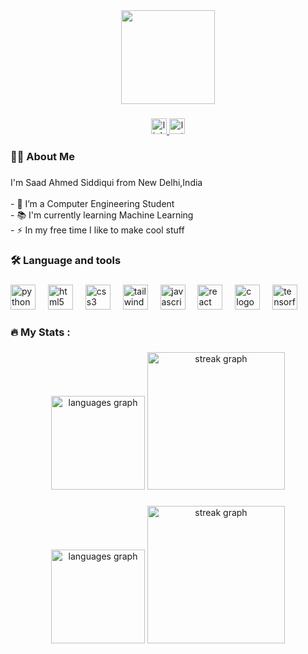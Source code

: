 <div align="center">
  <img height="150" src="https://avatars.githubusercontent.com/u/142170496?v=4"  />
</div>

###

<div align="center">
  <a href="https://www.linkedin.com/in/saad-ahmed-siddiqui-666075288?lipi=urn%3Ali%3Apage%3Ad_flagship3_profile_view_base_contact_details%3BRHFNyqybS3GmRWJ3s6ezpA%3D%3D" target="_blank">
    <img src="https://img.shields.io/static/v1?message=LinkedIn&logo=linkedin&label=&color=0077B5&logoColor=white&labelColor=&style=for-the-badge" height="25" alt="linkedin logo"  />
  </a>
  <img src="https://img.shields.io/static/v1?message=LinkedIn&logo=[linkedin](https://upload.wikimedia.org/wikipedia/commons/8/8e/LeetCode_Logo_1.png)&label=&color=0077B5&logoColor=white&labelColor=&style=for-the-badge" height="25" alt="leetcode logo"  />
</div>

###

###

<h3 align="left">👩‍💻  About Me</h3>

###

<p align="left">I'm Saad Ahmed Siddiqui from New Delhi,India<br><br>- 🔭 I’m  a Computer Engineering Student<br>- 📚 I'm currently learning Machine Learning<br>- ⚡ In my free time I like to make cool stuff</p>

###

<h3 align="left">🛠 Language and tools</h3>

###

<div align="left">
  <img src="https://cdn.jsdelivr.net/gh/devicons/devicon/icons/python/python-original.svg" height="40" alt="python logo"  />
  <img width="12" />
  <img src="https://cdn.jsdelivr.net/gh/devicons/devicon/icons/html5/html5-original.svg" height="40" alt="html5 logo"  />
  <img width="12" />
  <img src="https://cdn.jsdelivr.net/gh/devicons/devicon/icons/css3/css3-original.svg" height="40" alt="css3 logo"  />
  <img width="12" />
  <img src="https://cdn.jsdelivr.net/gh/devicons/devicon/icons/tailwindcss/tailwindcss-original-wordmark.svg" height="40" alt="tailwindcss logo"  />
  <img width="12" />
  <img src="https://cdn.jsdelivr.net/gh/devicons/devicon/icons/javascript/javascript-original.svg" height="40" alt="javascript logo"  />
  <img width="12" />
  <img src="https://cdn.jsdelivr.net/gh/devicons/devicon/icons/react/react-original.svg" height="40" alt="react logo"  />
  <img width="12" />
  <img src="https://cdn.jsdelivr.net/gh/devicons/devicon/icons/c/c-original.svg" height="40" alt="c logo"  />
  <img width="12" />
  <img src="https://cdn.jsdelivr.net/gh/devicons/devicon/icons/tensorflow/tensorflow-original.svg" height="40" alt="tensorflow logo"  />
</div>

###

<h3 align="left">🔥   My Stats :</h3>

###

<div align="center">
  <img src="https://github-readme-stats.vercel.app/api/top-langs?username=Saad1926Q&locale=en&hide_title=false&layout=compact&card_width=320&langs_count=5&theme=dracula&hide_border=false&order=2" height="150" alt="languages graph"  />
  <img src="https://streak-stats.demolab.com?user=Saad1926Q&locale=en&mode=daily&theme=dark&hide_border=false&border_radius=5&order=3" height="220" alt="streak graph"  />
</div>

###


###

###

<div align="center">
  <img src="https://github-readme-stats.vercel.app/api/top-langs?username=Saad1926Q&locale=en&hide_title=false&layout=compact&card_width=320&langs_count=5&theme=dracula&hide_border=false&order=2" height="150" alt="languages graph"  />
  <img src="https://streak-stats.demolab.com?user=Saad1926Q&locale=en&mode=daily&theme=dark&hide_border=false&border_radius=5&order=3" height="220" alt="streak graph"  />
</div>


